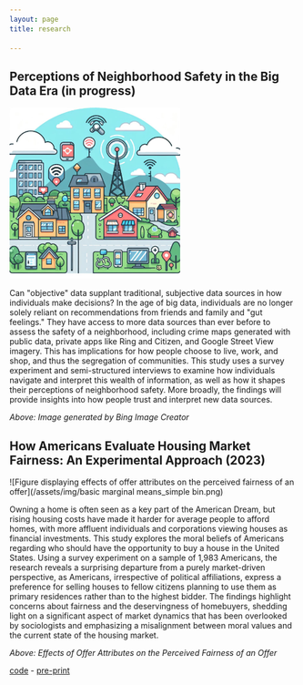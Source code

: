 ```yaml
---
layout: page
title: research

---
```


## Perceptions of Neighborhood Safety in the Big Data Era (in progress)

<img src="/assets/img/neighborhood.jpeg" alt="cartooon of neighborhood with technology" class="center" width="300">

Can "objective" data supplant traditional, subjective data sources in how individuals make decisions? In the age of big data, individuals are no longer solely reliant on recommendations from friends and family and "gut feelings." They have access to more data sources than ever before to assess the safety of a neighborhood, including crime maps generated with public data, private apps like Ring and Citizen, and Google Street View imagery. This has implications for how people choose to live, work, and shop, and thus the segregation of communities. This study uses a survey experiment and semi-structured interviews to examine how individuals navigate and interpret this wealth of information, as well as how it shapes their perceptions of neighborhood safety. More broadly, the findings will provide insights into how people trust and interpret new data sources.

_Above: Image generated by Bing Image Creator_

## How Americans Evaluate Housing Market Fairness: An Experimental Approach (2023)

![Figure displaying effects of offer attributes on the perceived fairness of an offer](/assets/img/basic marginal means_simple bin.png)

Owning a home is often seen as a key part of the American Dream, but rising housing costs have made it harder for average people to afford homes, with more affluent individuals and corporations viewing houses as financial investments. This study explores the moral beliefs of Americans regarding who should have the opportunity to buy a house in the United States. Using a survey experiment on a sample of 1,983 Americans, the research reveals a surprising departure from a purely market-driven perspective, as Americans, irrespective of political affiliations, express a preference for selling houses to fellow citizens planning to use them as primary residences rather than to the highest bidder. The findings highlight concerns about fairness and the deservingness of homebuyers, shedding light on a significant aspect of market dynamics that has been overlooked by sociologists and emphasizing a misalignment between moral values and the current state of the housing market.

_Above: Effects of Offer Attributes on the Perceived Fairness of an Offer_

[code](https://github.com/angelahe101/housing_fairness) - 
[pre-print](https://osf.io/preprints/osf/47ux9)







